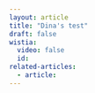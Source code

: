 ```yaml
---
layout: article
title: "Dina's test"
draft: false
wistia:
  video: false
  id:
related-articles:
  - article:
---
```

